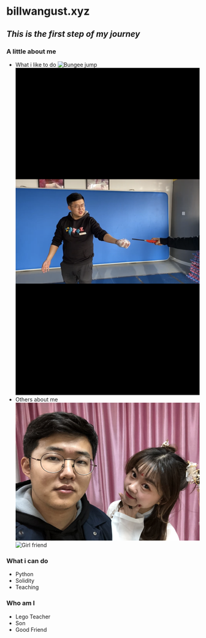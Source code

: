 # billwangust.xyz
## _This is the first step of my journey_

### A little about me
* What i like to do
![Bungee jump](https://github.com/billwangust/billwangust.github.io/blob/571277a754e5a8c1b6e1363447914836e76930b6/images/10.PNG)
![Little science](https://github.com/billwangust/billwangust.github.io/blob/571277a754e5a8c1b6e1363447914836e76930b6/images/9.PNG)
* Others about me
![Girl friend](https://github.com/billwangust/billwangust.github.io/blob/478d645555e50a936eec9a97992b5c85dcadb964/images/1.jpg)
![Girl friend](https://billwangust.github.io/images/2.jpg)

### What i can do
* Python
* Solidity
* Teaching

### Who am I
* Lego Teacher
* Son
* Good Friend

